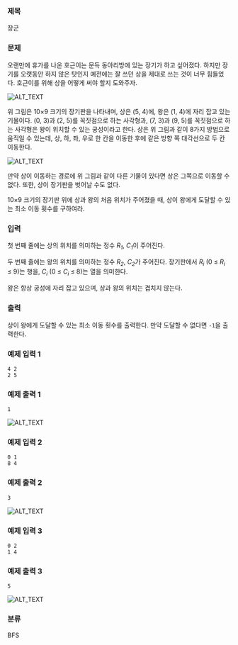 ### 제목
장군

### 문제
<p>오랜만에 휴가를 나온 호근이는 문득 동아리방에 있는 장기가 하고 싶어졌다. 하지만 장기를 오랫동안 하지 않은 탓인지 예전에는 잘 쓰던 상을 제대로 쓰는 것이 너무 힘들었다. 호근이를 위해 상을 어떻게 써야 할지 도와주자.</p>

![ALT_TEXT](https://github.com/ISKU/2nd-Thinking-PC/blob/master/E/img/IMG_01.png)

<p>위 그림은 10&times;9 크기의 장기판을 나타내며, 상은 (5, 4)에, 왕은 (1, 4)에 자리 잡고 있는 기물이다. (0, 3)과 (2, 5)를 꼭짓점으로 하는 사각형과, (7, 3)과 (9, 5)를 꼭짓점으로 하는 사각형은 왕이 위치할 수 있는 궁성이라고 한다. 상은 위 그림과 같이 8가지 방법으로 움직일 수 있는데, 상, 하, 좌, 우로 한 칸을 이동한 후에 같은 방향 쪽 대각선으로 두 칸 이동한다.</p>

![ALT_TEXT](https://github.com/ISKU/2nd-Thinking-PC/blob/master/E/img/IMG_02.png)

<p>만약 상이 이동하는 경로에 위 그림과 같이 다른 기물이 있다면 상은 그쪽으로 이동할 수 없다. 또한, 상이 장기판을 벗어날 수도 없다.</p>

<p>10&times;9 크기의 장기판 위에 상과 왕의 처음 위치가 주어졌을 때, 상이 왕에게 도달할 수 있는 최소 이동 횟수를 구하여라.</p>

### 입력
<p>첫 번째 줄에는 상의 위치를 의미하는 정수 <em>R<sub>1</sub></em>, <em>C<sub>1</sub></em>이 주어진다.</p>

<p>두 번째 줄에는 왕의 위치를 의미하는 정수 <em>R<sub>2</sub></em>, <em>C<sub>2</sub></em>가 주어진다. 장기판에서 <em>R<sub>i</sub></em> (0 &le; <em>R<sub>i</sub></em> &le; 9)는 행을, <em>C<sub>i</sub></em> (0 &le; <em>C<sub>i</sub></em> &le; 8)는 열을 의미한다.</p>

<p>왕은 항상 궁성에 자리 잡고 있으며, 상과 왕의 위치는 겹치지 않는다.</p>

### 출력
<p>상이 왕에게 도달할 수 있는 최소 이동 횟수를 출력한다. 만약 도달할 수 없다면 <code>-1</code>을 출력한다.</p>

### 예제 입력 1
```
4 2
2 5
```

### 예제 출력 1
```
1
```

![ALT_TEXT](https://github.com/ISKU/2nd-Thinking-PC/blob/master/E/img/IMG_03.png)

### 예제 입력 2
```
0 1
8 4
```

### 예제 출력 2
```
3
```

![ALT_TEXT](https://github.com/ISKU/2nd-Thinking-PC/blob/master/E/img/IMG_04.png)

### 예제 입력 3
```
0 2
1 4
```

### 예제 출력 3
```
5
```

![ALT_TEXT](https://github.com/ISKU/2nd-Thinking-PC/blob/master/E/img/IMG_05.png)

### 분류
BFS
